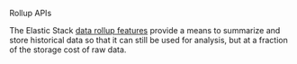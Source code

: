 Rollup APIs

The Elastic Stack [data rollup features](https://www.elastic.co/guide/en/elasticsearch/reference/master/xpack-rollup.html)
provide a means to summarize and store historical data so that it can still be used for analysis, but at a fraction of
the storage cost of raw data.
